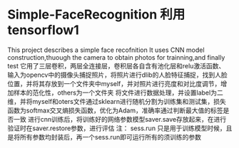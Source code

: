 # Simple-FaceRecognition 利用tensorflow1
This project describes a simple face recofnition
It uses CNN model construction,thuough the camera to obtain photos for trainning,and finally test
它用了三层卷积，两层全连接层，卷积层各自含有池化层和relu激活函数、
输入为opencv中的摄像头捕捉照片，将照片进行dlib的人脸特征捕捉，找到人脸位置，并将其存放到一个文件夹中myself，并对照片进行亮度和对比度调节，增加样本的范化性，others为一个文件夹
将文件进行数据处理，并设置label为二维，并将myself和oters文件通过sklearn进行随机分割为训练集和测试集，损失函数为softmax交叉熵损失函数，优化为Adam，准确率通过判断最大值的标签是否一致
进行cnn训练后，将训练好的网络参数模型saver.save存放起来，在进行验证时在saver.restore参数，进行评估
注： sess.run 只是用于训练模型时候，且是将所有参数均封装后，再一个sess.run即可运行所有的须训练的参数

